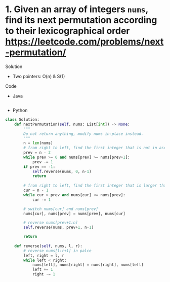 # 1. Given an array of integers `nums`, find its next permutation according to their lexicographical order https://leetcode.com/problems/next-permutation/

Solution

- Two pointers: O(n) & S(1)

Code

- Java

```java

```

- Python

```python
class Solution:
    def nextPermutation(self, nums: List[int]) -> None:
        """
        Do not return anything, modify nums in-place instead.
        """
        n = len(nums)
        # from right to left, find the first integer that is not in ascending order
        prev = n - 2
        while prev >= 0 and nums[prev] >= nums[prev+1]:
            prev -= 1
        if prev == -1:
            self.reverse(nums, 0, n-1)
            return
        
        # from right to left, find the first integer that is larger than nums[prev]
        cur = n - 1
        while cur > prev and nums[cur] <= nums[prev]:
            cur -= 1

        # switch nums[cur] and nums[prev]
        nums[cur], nums[prev] = nums[prev], nums[cur]

        # reverse nums[prev+1:n]
        self.reverse(nums, prev+1, n-1)

        return
        
    def reverse(self, nums, l, r):
        # reverse nums[l:r+1] in palce
        left, right = l, r
        while left < right:
            nums[left], nums[right] = nums[right], nums[left]
            left += 1
            right -= 1
```